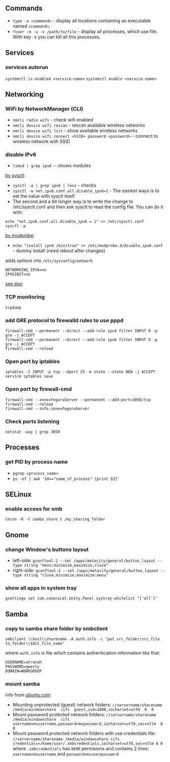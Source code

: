 Commands
--------
- `type -a <command>` - display all locations containing an executable named `<command>`;
- `fuser -m -u -v /path/to/file` - display all processes, which use file. 
With key `-k` you can kill all this processes.


Services
--------

### services autorun
```systemctl is-enabled <service-name>```
```systemctl enable <service-name>```


Networking
----------

### WiFi by NetworkManager (CLI)

- `nmcli radio wifi` - check wifi enabled 
- `nmcli device wifi rescan` - rescan available wireless networks 
- `nmcli device wifi list` - show available wireless networks
- `nmcli device wifi connect <SSID> password <password>` - connect to wireless network with SSID <SSID>

### disable IPv6

- `lsmod | grep ipv6` -- shows modules

[by sysctl](https://www.nbalonso.com/disable-ipv6-on-fedora-20/):
- `sysctl -a | grep ipv6 | less` - checks
- `sysctl -w net.ipv6.conf.all.disable_ipv6=1` - The easiest ways is to set the value with sysctl itself
- The second and a bit longer way is to write the change to /etc/sysctl.conf and then ask sysctl to read the config file. You can do it with:
```
echo "net.ipv6.conf.all.disable_ipv6 = 1" >> /etc/sysctl.conf
sysctl -p
```

[by modprobe](http://linoxide.com/linux-how-to/disable-ipv6-centos-fedora-rhel/):
- `echo "install ipv6 /bin/true" >> /etc/modprobe.d/disable_ipv6.conf` - dummy install (need reboot after changes)
 


adds options into `/etc/sysconfig/network`
```
NETWORKING_IPV6=no
IPV6INIT=no
```

[see also](https://www.g-loaded.eu/2008/05/12/how-to-disable-ipv6-in-fedora-and-centos/)


### TCP monitoring

`tcpdump`


### add GRE protocol to firewalld rules to use pppd

```
firewall-cmd --permanent --direct --add-rule ipv4 filter INPUT 0 -p gre -j ACCEPT
firewall-cmd --permanent --direct --add-rule ipv6 filter INPUT 0 -p gre -j ACCEPT
firewall-cmd --reload
```

### Open port by iptables
```
iptables -I INPUT -p tcp --dport 25 -m state --state NEW -j ACCEPT
service iptables save
```

### Open port by firewall-cmd
```
firewall-cmd --zone=FegoraServer --permanent --add-port=3050/tcp
firewall-cmd --reload
firewall-cmd --info-zone=FegoraServer
```


### Check ports listening
```
netstat -avp | grep 3050
```


Processes
---------

### get PID by process name
- `pgrep <process_name>` 
- `ps -ef | awk '$8=="name_of_process" {print $2}'`


SELinux
-------

### enable access for smb
```chcon -R -t samba_share_t /my_sharing_folder```


Gnome
------

### change Window's buttons layout
- left-side: ```gconftool-2 --set /apps/metacity/general/button_layout --type string "menu:minimize,maximize,close" ```
- right-side: ```gconftool-2 --set /apps/metacity/general/button_layout --type string "close,minimize,maximize:menu"```


### show all apps in system tray
```
gsettings set com.canonical.Unity.Panel systray-whitelist "['all']"
```


Samba
-----

### copy to samba share folder by smbclient

`smbclient \\host\\sharename -A auth.info -c "put src_folder/src_file to_folder\\$dst_file_name"`

where `auth.info` is file which contains authentication information like that:

```
USERNAME=atronah
PASSWORD=qwerty
DOMAIN=WORKGROUP
```

### mount samba
info from [ubuntu.com](https://wiki.ubuntu.com/MountWindowsSharesPermanently)

- Mounting unprotected (guest) network folders:
`//servername/sharename  /media/windowsshare  cifs  guest,uid=1000,iocharset=utf8  0  0`
- Mount password protected network folders:
`//servername/sharename  /media/windowsshare  cifs  username=msusername,password=mspassword,iocharset=utf8,sec=ntlm  0 0`
- Mount password protected network folders with use credentials file:
`//servername/sharename /media/windowsshare cifs credentials=/home/user/.smbcredentials,iocharset=utf8,sec=ntlm 0 0`
where `.smbcredentials` has `0600` permisions and contains 2 lines: `username=msusername` and `password=msuserpassword`